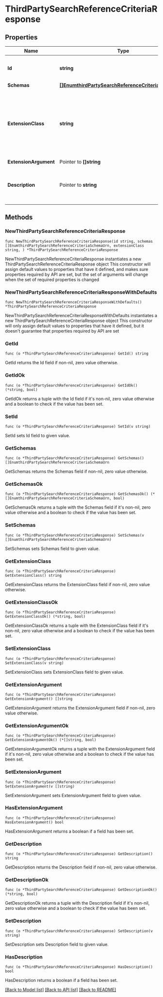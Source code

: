 # ThirdPartySearchReferenceCriteriaResponse

## Properties

Name | Type | Description | Notes
------------ | ------------- | ------------- | -------------
**Id** | **string** | Name of the Search Reference Criteria | 
**Schemas** | [**[]EnumthirdPartySearchReferenceCriteriaSchemaUrn**](EnumthirdPartySearchReferenceCriteriaSchemaUrn.md) |  | 
**ExtensionClass** | **string** | The fully-qualified name of the Java class providing the logic for the Third Party Search Reference Criteria. | 
**ExtensionArgument** | Pointer to **[]string** |  | [optional] 
**Description** | Pointer to **string** | A description for this Search Reference Criteria | [optional] 

## Methods

### NewThirdPartySearchReferenceCriteriaResponse

`func NewThirdPartySearchReferenceCriteriaResponse(id string, schemas []EnumthirdPartySearchReferenceCriteriaSchemaUrn, extensionClass string, ) *ThirdPartySearchReferenceCriteriaResponse`

NewThirdPartySearchReferenceCriteriaResponse instantiates a new ThirdPartySearchReferenceCriteriaResponse object
This constructor will assign default values to properties that have it defined,
and makes sure properties required by API are set, but the set of arguments
will change when the set of required properties is changed

### NewThirdPartySearchReferenceCriteriaResponseWithDefaults

`func NewThirdPartySearchReferenceCriteriaResponseWithDefaults() *ThirdPartySearchReferenceCriteriaResponse`

NewThirdPartySearchReferenceCriteriaResponseWithDefaults instantiates a new ThirdPartySearchReferenceCriteriaResponse object
This constructor will only assign default values to properties that have it defined,
but it doesn't guarantee that properties required by API are set

### GetId

`func (o *ThirdPartySearchReferenceCriteriaResponse) GetId() string`

GetId returns the Id field if non-nil, zero value otherwise.

### GetIdOk

`func (o *ThirdPartySearchReferenceCriteriaResponse) GetIdOk() (*string, bool)`

GetIdOk returns a tuple with the Id field if it's non-nil, zero value otherwise
and a boolean to check if the value has been set.

### SetId

`func (o *ThirdPartySearchReferenceCriteriaResponse) SetId(v string)`

SetId sets Id field to given value.


### GetSchemas

`func (o *ThirdPartySearchReferenceCriteriaResponse) GetSchemas() []EnumthirdPartySearchReferenceCriteriaSchemaUrn`

GetSchemas returns the Schemas field if non-nil, zero value otherwise.

### GetSchemasOk

`func (o *ThirdPartySearchReferenceCriteriaResponse) GetSchemasOk() (*[]EnumthirdPartySearchReferenceCriteriaSchemaUrn, bool)`

GetSchemasOk returns a tuple with the Schemas field if it's non-nil, zero value otherwise
and a boolean to check if the value has been set.

### SetSchemas

`func (o *ThirdPartySearchReferenceCriteriaResponse) SetSchemas(v []EnumthirdPartySearchReferenceCriteriaSchemaUrn)`

SetSchemas sets Schemas field to given value.


### GetExtensionClass

`func (o *ThirdPartySearchReferenceCriteriaResponse) GetExtensionClass() string`

GetExtensionClass returns the ExtensionClass field if non-nil, zero value otherwise.

### GetExtensionClassOk

`func (o *ThirdPartySearchReferenceCriteriaResponse) GetExtensionClassOk() (*string, bool)`

GetExtensionClassOk returns a tuple with the ExtensionClass field if it's non-nil, zero value otherwise
and a boolean to check if the value has been set.

### SetExtensionClass

`func (o *ThirdPartySearchReferenceCriteriaResponse) SetExtensionClass(v string)`

SetExtensionClass sets ExtensionClass field to given value.


### GetExtensionArgument

`func (o *ThirdPartySearchReferenceCriteriaResponse) GetExtensionArgument() []string`

GetExtensionArgument returns the ExtensionArgument field if non-nil, zero value otherwise.

### GetExtensionArgumentOk

`func (o *ThirdPartySearchReferenceCriteriaResponse) GetExtensionArgumentOk() (*[]string, bool)`

GetExtensionArgumentOk returns a tuple with the ExtensionArgument field if it's non-nil, zero value otherwise
and a boolean to check if the value has been set.

### SetExtensionArgument

`func (o *ThirdPartySearchReferenceCriteriaResponse) SetExtensionArgument(v []string)`

SetExtensionArgument sets ExtensionArgument field to given value.

### HasExtensionArgument

`func (o *ThirdPartySearchReferenceCriteriaResponse) HasExtensionArgument() bool`

HasExtensionArgument returns a boolean if a field has been set.

### GetDescription

`func (o *ThirdPartySearchReferenceCriteriaResponse) GetDescription() string`

GetDescription returns the Description field if non-nil, zero value otherwise.

### GetDescriptionOk

`func (o *ThirdPartySearchReferenceCriteriaResponse) GetDescriptionOk() (*string, bool)`

GetDescriptionOk returns a tuple with the Description field if it's non-nil, zero value otherwise
and a boolean to check if the value has been set.

### SetDescription

`func (o *ThirdPartySearchReferenceCriteriaResponse) SetDescription(v string)`

SetDescription sets Description field to given value.

### HasDescription

`func (o *ThirdPartySearchReferenceCriteriaResponse) HasDescription() bool`

HasDescription returns a boolean if a field has been set.


[[Back to Model list]](../README.md#documentation-for-models) [[Back to API list]](../README.md#documentation-for-api-endpoints) [[Back to README]](../README.md)


